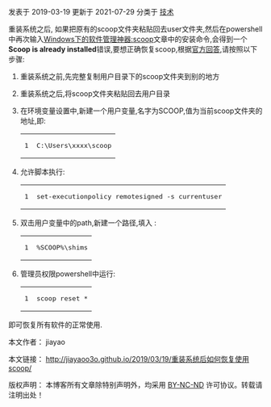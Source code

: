 发表于 2019-03-19 更新于 2021-07-29 分类于 [技术](https://jiayaoo3o.github.io/categories/%E6%8A%80%E6%9C%AF/)

重装系统之后, 如果把原有的scoop文件夹粘贴回去user文件夹,然后在powershell中再次输入[Windows下的软件管理神器:scoop](https://jiayaoo3o.github.io/2019/01/30/Windows%E4%B8%8B%E7%9A%84%E8%BD%AF%E4%BB%B6%E7%AE%A1%E7%90%86%E7%A5%9E%E5%99%A8-scoop/)文章中的安装命令,会得到一个**Scoop is already installed**错误,要想正确恢复scoop,根据[官方回答](https://github.com/lukesampson/scoop/issues/2894),请按照以下步骤:

1.  重装系统之前,先完整复制用户目录下的scoop文件夹到别的地方
    
2.  重装系统之后,将scoop文件夹粘贴回去用户目录
    
3.  在环境变量设置中,新建一个用户变量,名字为SCOOP,值为当前scoop文件夹的地址,即:
    
    <table><tbody><tr><td><pre><span>1</span><br></pre></td><td><pre><span>C:\Users\xxxx\scoop</span><br></pre></td></tr></tbody></table>
    
4.  允许脚本执行:
    
    <table><tbody><tr><td><pre><span>1</span><br></pre></td><td><pre><span>set-executionpolicy remotesigned -s currentuser</span><br></pre></td></tr></tbody></table>
    
5.  双击用户变量中的path,新建一个路径,填入 :
    
    <table><tbody><tr><td><pre><span>1</span><br></pre></td><td><pre><span>%SCOOP%\shims</span><br></pre></td></tr></tbody></table>
    
6.  管理员权限powershell中运行:

    
    <table><tbody><tr><td><pre><span>1</span><br></pre></td><td><pre><span>scoop reset *</span><br></pre></td></tr></tbody></table>
    

即可恢复所有软件的正常使用.

本文作者： jiayao

本文链接： http://jiayaoo3o.github.io/2019/03/19/重装系统后如何恢复使用scoop/

版权声明： 本博客所有文章除特别声明外，均采用 <a href="https://creativecommons.org/licenses/by-nc-nd/4.0/deed.zh" rel="noopener" target="_blank"><i class="fab fa-fw fa-creative-commons"></i>BY-NC-ND</a> 许可协议。转载请注明出处！